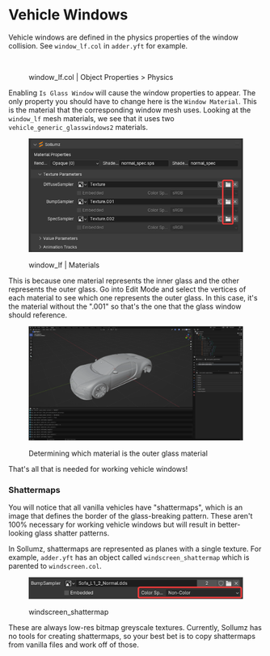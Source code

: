 # Vehicle Windows

Vehicle windows are defined in the physics properties of the window collision. See `window_lf.col` in `adder.yft` for example.

<div align="left">

<figure><img src="../../../.gitbook/assets/image (4) (1).png" alt=""><figcaption><p> window_lf.col | Object Properties > Physics</p></figcaption></figure>

</div>

Enabling `Is Glass Window` will cause the window properties to appear. The only property you should have to change here is the `Window Material`. This is the material that the corresponding window mesh uses. Looking at the `window_lf` mesh materials, we see that it uses two `vehicle_generic_glasswindows2` materials.

<div align="left">

<figure><img src="../../../.gitbook/assets/image (6).png" alt=""><figcaption><p>window_lf | Materials</p></figcaption></figure>

</div>

This is because one material represents the inner glass and the other represents the outer glass. Go into Edit Mode and select the vertices of each material to see which one represents the outer glass. In this case, it's the material without the ".001" so that's the one that the glass window should reference.&#x20;

<div align="left">

<figure><img src="../../../.gitbook/assets/ak2viL5.gif" alt=""><figcaption><p>Determining which material is the outer glass material</p></figcaption></figure>

</div>

That's all that is needed for working vehicle windows!

### Shattermaps

You will notice that all vanilla vehicles have "shattermaps", which is an image that defines the border of the glass-breaking pattern. These aren't 100% necessary for working vehicle windows but will result in better-looking glass shatter patterns.

In Sollumz, shattermaps are represented as planes with a single texture. For example, `adder.yft` has an object called `windscreen_shattermap` which is parented to `windscreen.col`.

<figure><img src="../../../.gitbook/assets/image (7).png" alt=""><figcaption><p>windscreen_shattermap</p></figcaption></figure>

These are always low-res bitmap greyscale textures. Currently, Sollumz has no tools for creating shattermaps, so your best bet is to copy shattermaps from vanilla files and work off of those.

